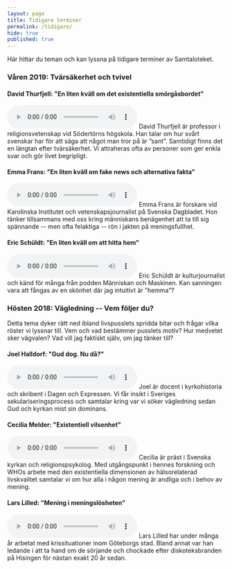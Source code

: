 ```yaml
---
layout: page
title: Tidigare terminer
permalink: /tidigare/
hide: true
published: true
---
```


Här hittar du teman och kan lyssna på tidigare terminer av Samtaloteket.

### Våren 2019: Tvärsäkerhet och tvivel

#### David Thurfjell: "En liten kväll om det existentiella smörgåsbordet"
<audio controls src="http://pod.samtaloteket.se/episodes/Samtaloteket-07-david-thurfjell.mp3">
Din webbläsare städjer inte inbäddat ljud.
</audio>
David Thurfjell är professor i religionsvetenskap vid Södertörns högskola. Han
talar om hur svårt svenskar har för att säga att något man tror på är ”sant”.
Samtidigt finns det en längtan efter tvärsäkerhet. Vi attraheras ofta av
personer som ger enkla svar och gör livet begripligt.

#### Emma Frans: "En liten kväll om fake news och alternativa fakta"
<audio controls src="http://pod.samtaloteket.se/episodes/Samtaloteket-09-emma-frans.mp3">
Din webbläsare städjer inte inbäddat ljud.
</audio>
Emma Frans är forskare vid Karolinska Institutet och vetenskapsjournalist på
Svenska Dagbladet. Hon tänker tillsammans med oss kring människans benägenhet
att ta till sig spännande -- men ofta felaktiga -- rön i jakten på
meningsfullhet.

#### Eric Schüldt: "En liten kväll om att hitta hem"
<audio controls src="http://pod.samtaloteket.se/episodes/Samtaloteket-11-eric-schuldt.mp3">
Din webbläsare städjer inte inbäddat ljud.
</audio>
Eric Schüldt är kulturjournalist och känd för många från podden Människan och
Maskinen. Kan sanningen vara att fångas av en skönhet där jag intuitivt är
”hemma”?


### Hösten 2018: Vägledning -- Vem följer du?
Detta tema dyker rätt ned ibland livspusslets spridda bitar och frågar
vilka röster vi lyssnar till. Vem och vad bestämmer pusslets motiv? Hur medvetet
sker vägvalen? Vad vill jag faktiskt själv, om jag tänker till?

#### Joel Halldorf: "Gud dog. Nu då?"
<audio controls src="http://pod.samtaloteket.se/episodes/Samtaloteket-01-joel-halldorf.mp3">
Din webbläsare stödjer inte inbäddat ljud.
</audio>
Joel är docent i kyrkohistoria och skribent i Dagen och Expressen.
Vi får insikt i Sveriges sekulariseringsprocess och samtalar kring var
vi söker vägledning sedan Gud och kyrkan mist sin dominans.

#### Cecilia Melder: "Existentiell vilsenhet"
<audio controls src="http://pod.samtaloteket.se/episodes/Samtaloteket-03-cecilia-melder.mp3">
Din webbläsare stödjer inte inbäddat ljud.
</audio>
Cecilia är präst i Svenska kyrkan och religionspsykolog.
Med utgångspunkt i hennes forskning och WHOs arbete med den existentiella
dimensionen av hälsorelaterad livskvalitet samtalar vi om hur alla i någon
mening är andliga och i behov av mening.

#### Lars Lilled: "Mening i meningslösheten"
<audio controls src="http://pod.samtaloteket.se/episodes/Samtaloteket-05-lars-lilled.mp3">
Din webbläsare stödjer inte inbäddat ljud.
</audio>
Lars Lilled har under många år arbetat med krissituationer inom Göteborgs stad.
Bland annat var han ledande i att ta hand om de sörjande och chockade efter
diskoteksbranden på Hisingen för nästan exakt 20 år sedan.
